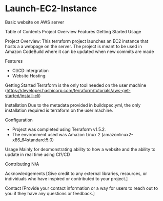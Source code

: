 # Launch-EC2-Instance
Basic website on AWS server

Table of Contents
Project Overview
Features
Getting Started
Usage


Project Overview:
This terraform project launches an EC2 instance that hosts a a webpage on the server.
The project is meant to be used in Amazon CodeBuild where it can be updated when new commits are made

Features
* CI/CD intergration
* Website Hosting

Getting Started
Terraform is the only tool needed on the user machine 
(https://developer.hashicorp.com/terraform/tutorials/aws-get-started/install-cli)

Installation
Due to the metadata provided in buildspec.yml, the only installation required is terraform on the user machine.

Configuration
* Project was completed using Terraform v1.5.2.
* The environment used was Amazon Linux 2 (amazonlinux2-x86_64standard:5.0)

Usage
Mainly for deomonstrating ability to how a website and the ability to update in real time using CI?/CD

Contributing
N/A

Acknowledgements
[Give credit to any external libraries, resources, or individuals who have inspired or contributed to your project.]

Contact
[Provide your contact information or a way for users to reach out to you if they have any questions or feedback.]
